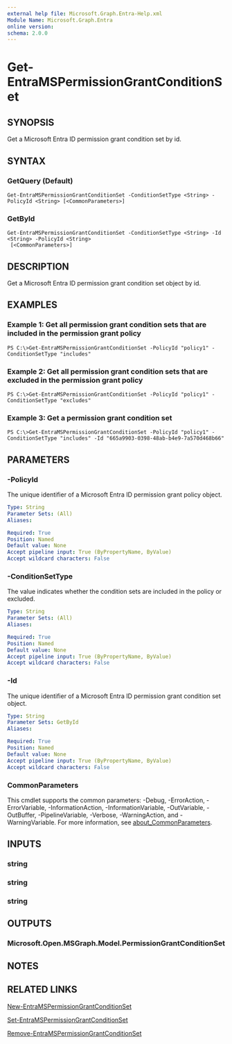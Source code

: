 ```yaml
---
external help file: Microsoft.Graph.Entra-Help.xml
Module Name: Microsoft.Graph.Entra
online version:
schema: 2.0.0
---
```


# Get-EntraMSPermissionGrantConditionSet

## SYNOPSIS
Get a Microsoft Entra ID permission grant condition set by id.

## SYNTAX

### GetQuery (Default)
```
Get-EntraMSPermissionGrantConditionSet -ConditionSetType <String> -PolicyId <String> [<CommonParameters>]
```

### GetById
```
Get-EntraMSPermissionGrantConditionSet -ConditionSetType <String> -Id <String> -PolicyId <String>
 [<CommonParameters>]
```

## DESCRIPTION
Get a Microsoft Entra ID permission grant condition set object by id.

## EXAMPLES

### Example 1: Get all permission grant condition sets that are included in the permission grant policy
```
PS C:\>Get-EntraMSPermissionGrantConditionSet -PolicyId "policy1" -ConditionSetType "includes"
```

### Example 2: Get all permission grant condition sets that are excluded in the permission grant policy
```
PS C:\>Get-EntraMSPermissionGrantConditionSet -PolicyId "policy1" -ConditionSetType "excludes"
```

### Example 3: Get a permission grant condition set
```
PS C:\>Get-EntraMSPermissionGrantConditionSet -PolicyId "policy1" -ConditionSetType "includes" -Id "665a9903-0398-48ab-b4e9-7a570d468b66"
```

## PARAMETERS

### -PolicyId
The unique identifier of a Microsoft Entra ID permission grant policy object.

```yaml
Type: String
Parameter Sets: (All)
Aliases:

Required: True
Position: Named
Default value: None
Accept pipeline input: True (ByPropertyName, ByValue)
Accept wildcard characters: False
```

### -ConditionSetType
The value indicates whether the condition sets are included in the policy or excluded.

```yaml
Type: String
Parameter Sets: (All)
Aliases:

Required: True
Position: Named
Default value: None
Accept pipeline input: True (ByPropertyName, ByValue)
Accept wildcard characters: False
```

### -Id
The unique identifier of a Microsoft Entra ID permission grant condition set object.

```yaml
Type: String
Parameter Sets: GetById
Aliases:

Required: True
Position: Named
Default value: None
Accept pipeline input: True (ByPropertyName, ByValue)
Accept wildcard characters: False
```

### CommonParameters
This cmdlet supports the common parameters: -Debug, -ErrorAction, -ErrorVariable, -InformationAction, -InformationVariable, -OutVariable, -OutBuffer, -PipelineVariable, -Verbose, -WarningAction, and -WarningVariable. For more information, see [about_CommonParameters](http://go.microsoft.com/fwlink/?LinkID=113216).

## INPUTS

### string
### string
### string
## OUTPUTS

### Microsoft.Open.MSGraph.Model.PermissionGrantConditionSet
## NOTES

## RELATED LINKS

[New-EntraMSPermissionGrantConditionSet]()

[Set-EntraMSPermissionGrantConditionSet]()

[Remove-EntraMSPermissionGrantConditionSet]()

